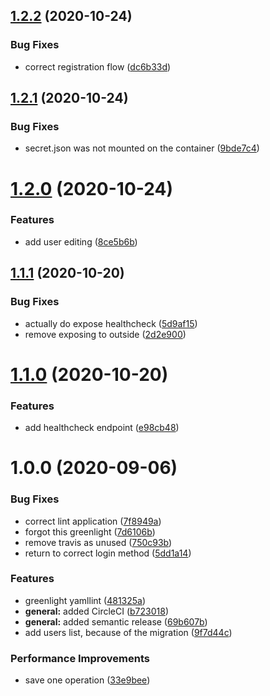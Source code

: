 ## [1.2.2](https://github.com/AEGEE/gsuite-wrapper/compare/1.2.1...1.2.2) (2020-10-24)


### Bug Fixes

* correct registration flow ([dc6b33d](https://github.com/AEGEE/gsuite-wrapper/commit/dc6b33dc78cd549da816c834c74dc12b16a8ad3b))

## [1.2.1](https://github.com/AEGEE/oms-gsuite-wrapper/compare/1.2.0...1.2.1) (2020-10-24)


### Bug Fixes

* secret.json was not mounted on the container ([9bde7c4](https://github.com/AEGEE/oms-gsuite-wrapper/commit/9bde7c4e23252d32fd92e73bc485352a140ec10e))

# [1.2.0](https://github.com/AEGEE/oms-gsuite-wrapper/compare/1.1.1...1.2.0) (2020-10-24)


### Features

* add user editing ([8ce5b6b](https://github.com/AEGEE/oms-gsuite-wrapper/commit/8ce5b6ba8621c784c663c27205f98171e71e93c1))

## [1.1.1](https://github.com/AEGEE/oms-gsuite-wrapper/compare/1.1.0...1.1.1) (2020-10-20)


### Bug Fixes

* actually do expose healthcheck ([5d9af15](https://github.com/AEGEE/oms-gsuite-wrapper/commit/5d9af15680bd1ab67f91062731a845f253ba49fe))
* remove exposing to outside ([2d2e900](https://github.com/AEGEE/oms-gsuite-wrapper/commit/2d2e900692de40f92fcfdb99817215d038e79d58))

# [1.1.0](https://github.com/AEGEE/oms-gsuite-wrapper/compare/1.0.0...1.1.0) (2020-10-20)


### Features

* add healthcheck endpoint ([e98cb48](https://github.com/AEGEE/oms-gsuite-wrapper/commit/e98cb48a9a60785899d4afd6b73239b7b94da252))

# 1.0.0 (2020-09-06)


### Bug Fixes

* correct lint application ([7f8949a](https://github.com/AEGEE/oms-gsuite-wrapper/commit/7f8949a52f3c5579d7b3fc0bbbd51eca25951f58))
* forgot this greenlight ([7d6106b](https://github.com/AEGEE/oms-gsuite-wrapper/commit/7d6106bc9ec810e58411201910c0f4766dd04a7a))
* remove travis as unused ([750c93b](https://github.com/AEGEE/oms-gsuite-wrapper/commit/750c93b1999023d3055f39c2458e58af1ab0e1a6))
* return to correct login method ([5dd1a14](https://github.com/AEGEE/oms-gsuite-wrapper/commit/5dd1a14752b13aa56871627eee264f5e3d513f7b))


### Features

* greenlight yamllint ([481325a](https://github.com/AEGEE/oms-gsuite-wrapper/commit/481325a216410050ac8b5fcf1667e83bcc267672))
* **general:** added CircleCI ([b723018](https://github.com/AEGEE/oms-gsuite-wrapper/commit/b723018cac388ef93e074fdf18bc61b4fcac4e02))
* **general:** added semantic release ([69b607b](https://github.com/AEGEE/oms-gsuite-wrapper/commit/69b607b5947e5d82f1c20a208bae68e0b9e7c501))
* add users list, because of the migration ([9f7d44c](https://github.com/AEGEE/oms-gsuite-wrapper/commit/9f7d44c2c824c2a9e1f5250ac858581f08b8d0f8))


### Performance Improvements

* save one operation ([33e9bee](https://github.com/AEGEE/oms-gsuite-wrapper/commit/33e9bee85eafd6cfd5d115d8e085567aeebb04b4))

